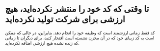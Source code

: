 # تا وقتی که کد خود را منتشر نکرده‌اید، هیچ ارزشی برای شرکت تولید نکرده‌اید

کد فقط زمانی ارزشمند است که وظیفه خود را انجام دهد. بنابراین، در حالی که ممکن است به کد زیبای خود که در آن مخزن نشسته است افتخار کنید، برای دیگران تا زمانی که زنده نشده هیچ ارزشی اضافه نکرده‌اید.